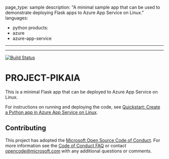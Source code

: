 page_type: sample
description: "A minimal sample app that can be used to demonstrate deploying Flask apps to Azure App Service on Linux."
languages:
- python
products:
- azure
- azure-app-service
---

---

[![Build Status](https://dev.azure.com/CS2019678/PIKAIA-REST/_apis/build/status/PIKAIA-project.PIKAIA-REST?branchName=main)](https://dev.azure.com/CS2019678/PIKAIA-REST/_build/latest?definitionId=23&branchName=main)

# PROJECT-PIKAIA 

This is a minimal Flask app that can be deployed to Azure App Service on Linux.

For instructions on running and deploying the code, see [Quickstart: Create a Python app in Azure App Service on Linux](https://docs.microsoft.com/azure/app-service/quickstart-python).

## Contributing

This project has adopted the [Microsoft Open Source Code of Conduct](https://opensource.microsoft.com/codeofconduct/). For more information see the [Code of Conduct FAQ](https://opensource.microsoft.com/codeofconduct/faq/) or contact [opencode@microsoft.com](mailto:opencode@microsoft.com) with any additional questions or comments.
